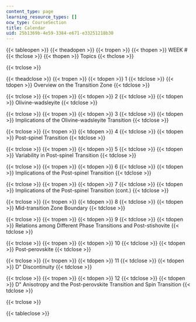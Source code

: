 ```yaml
---
content_type: page
learning_resource_types: []
ocw_type: CourseSection
title: Calendar
uid: 25b1369b-4e59-3384-e671-e33251218b30
---
```


{{< tableopen >}}
{{< theadopen >}}
{{< tropen >}}
{{< thopen >}}
WEEK #
{{< thclose >}}
{{< thopen >}}
Topics
{{< thclose >}}

{{< trclose >}}

{{< theadclose >}}
{{< tropen >}}
{{< tdopen >}}
1
{{< tdclose >}}
{{< tdopen >}}
Overview on the Transition Zone
{{< tdclose >}}

{{< trclose >}}
{{< tropen >}}
{{< tdopen >}}
2
{{< tdclose >}}
{{< tdopen >}}
Olivine-wadsleyite
{{< tdclose >}}

{{< trclose >}}
{{< tropen >}}
{{< tdopen >}}
3
{{< tdclose >}}
{{< tdopen >}}
Implications of the Olivine-wadsleyite Transition
{{< tdclose >}}

{{< trclose >}}
{{< tropen >}}
{{< tdopen >}}
4
{{< tdclose >}}
{{< tdopen >}}
Post-spinel Transition
{{< tdclose >}}

{{< trclose >}}
{{< tropen >}}
{{< tdopen >}}
5
{{< tdclose >}}
{{< tdopen >}}
Variability in Post-spinel Transition
{{< tdclose >}}

{{< trclose >}}
{{< tropen >}}
{{< tdopen >}}
6
{{< tdclose >}}
{{< tdopen >}}
Implications of the Post-spinel Transition
{{< tdclose >}}

{{< trclose >}}
{{< tropen >}}
{{< tdopen >}}
7
{{< tdclose >}}
{{< tdopen >}}
Implications of the Post-spinel Transition (cont.)
{{< tdclose >}}

{{< trclose >}}
{{< tropen >}}
{{< tdopen >}}
8
{{< tdclose >}}
{{< tdopen >}}
Mid-transition Zone Boundary
{{< tdclose >}}

{{< trclose >}}
{{< tropen >}}
{{< tdopen >}}
9
{{< tdclose >}}
{{< tdopen >}}
Relations among Different Phase Transitions and Post-stishovite
{{< tdclose >}}

{{< trclose >}}
{{< tropen >}}
{{< tdopen >}}
10
{{< tdclose >}}
{{< tdopen >}}
Post-perovskite
{{< tdclose >}}

{{< trclose >}}
{{< tropen >}}
{{< tdopen >}}
11
{{< tdclose >}}
{{< tdopen >}}
D" Discontinuity
{{< tdclose >}}

{{< trclose >}}
{{< tropen >}}
{{< tdopen >}}
12
{{< tdclose >}}
{{< tdopen >}}
D" Anisotropy and the Post-perovskite Transition and Spin Transition
{{< tdclose >}}

{{< trclose >}}

{{< tableclose >}}
